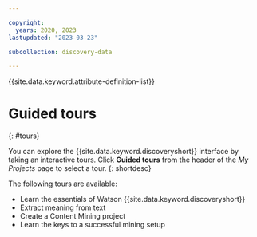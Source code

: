 ```yaml
---

copyright:
  years: 2020, 2023
lastupdated: "2023-03-23"

subcollection: discovery-data

---
```


{{site.data.keyword.attribute-definition-list}}

# Guided tours
{: #tours}

You can explore the {{site.data.keyword.discoveryshort}} interface by taking an interactive tours. Click **Guided tours** from the header of the *My Projects* page to select a tour.
{: shortdesc}

The following tours are available:

- Learn the essentials of Watson {{site.data.keyword.discoveryshort}}
- Extract meaning from text
- Create a Content Mining project
- Learn the keys to a successful mining setup
